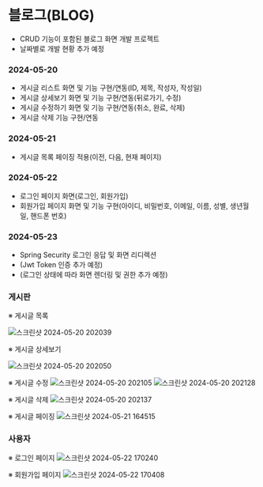 # 블로그(BLOG)

- CRUD 기능이 포함된 블로그 화면 개발 프로젝트
- 날짜별로 개발 현황 추가 예정

### 2024-05-20
- 게시글 리스트 화면 및 기능 구현/연동(ID, 제목, 작성자, 작성일)
- 게시글 상세보기 화면 및 기능 구현/연동(뒤로가기, 수정)
- 게시글 수정하기 화면 및 기능 구현/연동(취소, 완료, 삭제)
- 게시글 삭제 기능 구현/연동

### 2024-05-21
- 게시글 목록 페이징 적용(이전, 다음, 현재 페이지)

### 2024-05-22
- 로그인 페이지 화면(로그인, 회원가입)
- 회원가입 페이지 화면 및 기능 구현(아이디, 비밀번호, 이메일, 이름, 성별, 생년월일, 핸드폰 번호)

### 2024-05-23
- Spring Security 로그인 응답 및 화면 리디렉션
- (Jwt Token 인증 추가 예정)
- (로그인 상태에 따라 화면 렌더링 및 권한 추가 예정)

### 게시판
※ 게시글 목록

![스크린샷 2024-05-20 202039](https://github.com/zz106603/blog_react/assets/45379781/9678f852-a7ca-4bb1-82f1-83a869296449)

※  게시글 상세보기

![스크린샷 2024-05-20 202050](https://github.com/zz106603/blog_react/assets/45379781/25bce7b5-cca1-4217-8a37-9c3f4428d588)

※  게시글 수정
![스크린샷 2024-05-20 202105](https://github.com/zz106603/blog_react/assets/45379781/d7f7af05-c478-4163-9d87-d384f5369033)
![스크린샷 2024-05-20 202128](https://github.com/zz106603/blog_react/assets/45379781/26b4afe3-46ff-460b-86d6-3c0486775e80)

※  게시글 삭제
![스크린샷 2024-05-20 202137](https://github.com/zz106603/blog_react/assets/45379781/c52d685a-23cb-4f44-a591-96d8b54cac0d)

※  게시글 페이징
![스크린샷 2024-05-21 164515](https://github.com/zz106603/blog_springboot/assets/45379781/55d32ae7-58ba-40f9-8797-13c82cc6353b)

### 사용자
※ 로그인 페이지
![스크린샷 2024-05-22 170240](https://github.com/zz106603/blog_springboot/assets/45379781/8ab4d10f-10d7-4f13-936b-ea46e6bc8cee)

※ 회원가입 페이지
![스크린샷 2024-05-22 170408](https://github.com/zz106603/blog_springboot/assets/45379781/0e869c4a-cecb-4969-874b-b54c6fa78578)
